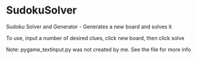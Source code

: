 # SudokuSolver

Sudoku Solver and Generator - Generates a new board and solves it

To use, input a number of desired clues, click new board, then click solve

Note: pygame_textinput.py was not created by me. See the file for more info
